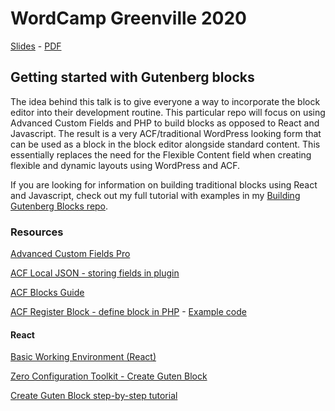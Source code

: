 # WordCamp Greenville 2020

[Slides](https://markmarzeotti.com/gsgb) - [PDF](https://markmarzeotti.com/slides/gsgb/getting_started_with_gutenberg_blocks.pptx)

## Getting started with Gutenberg blocks

The idea behind this talk is to give everyone a way to incorporate the block editor into their development routine. This particular repo will focus on using Advanced Custom Fields and PHP to build blocks as opposed to React and Javascript. The result is a very ACF/traditional WordPress looking form that can be used as a block in the block editor alongside standard content. This essentially replaces the need for the Flexible Content field when creating flexible and dynamic layouts using WordPress and ACF.

If you are looking for information on building traditional blocks using React and Javascript, check out my full tutorial with examples in my [Building Gutenberg Blocks repo](https://github.com/MarkMarzeotti/building-gutenberg-blocks).

### Resources

[Advanced Custom Fields Pro](https://www.advancedcustomfields.com/pro/)

[ACF Local JSON - storing fields in plugin](https://www.advancedcustomfields.com/resources/local-json/)

[ACF Blocks Guide](https://www.advancedcustomfields.com/resources/blocks/)

[ACF Register Block - define block in PHP](https://www.advancedcustomfields.com/resources/acf_register_block_type/) - [Example code](https://www.advancedcustomfields.com/resources/acf_register_block_type/#examples)

#### React

[Basic Working Environment (React)](https://github.com/ahmadawais/Gutenberg-Boilerplate/tree/master/block/02-basic-esnext)

[Zero Configuration Toolkit - Create Guten Block](https://github.com/ahmadawais/create-guten-block)

[Create Guten Block step-by-step tutorial](https://github.com/MarkMarzeotti/building-gutenberg-blocks)